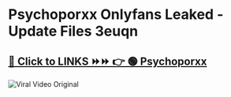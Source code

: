 
 # Psychoporxx Onlyfans Leaked - Update Files 3euqn

## <h2><a href="https://clipsfans.com/Psychoporxx&ref=git">🔗 Click to LINKS ⏩⏩ 👉 🟢 Psychoporxx </a></h2>

<a href="https://clipsfans.com/Psychoporxx&ref=git" rel="nofollow" data-target="animated-image.originalLink"><img src="https://i.ibb.co.com/xMMVF88/686577567.gif" alt="Viral Video Original" style="max-width: 100%; display: inline-block;" data-target="animated-image.originalImage"></a>

